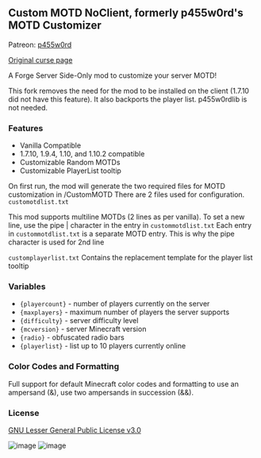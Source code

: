 ## Custom MOTD NoClient, formerly p455w0rd's MOTD Customizer

Patreon: [p455w0rd](https://www.patreon.com/p455w0rd)
 
[Original curse page](https://www.curseforge.com/minecraft/mc-mods/p455w0rds-motd-customizer)

A Forge Server Side-Only mod to customize your server MOTD!

This fork removes the need for the mod to be installed on the client (1.7.10 did not have this feature). It also backports the player list.
p455w0rdlib is not needed.

### Features
* Vanilla Compatible
* 1.7.10, 1.9.4, 1.10, and 1.10.2 compatible 
* Customizable Random MOTDs
* Customizable PlayerList tooltip

On first run, the mod will generate the two required files for MOTD customization in <server root dir>/CustomMOTD
There are 2 files used for configuration.
`customotdlist.txt`

This mod supports multiline MOTDs (2 lines as per vanilla). To set a new line, use the pipe | character in the entry in `custommotdlist.txt`
Each entry in `custommotdlist.txt` is a separate MOTD entry. This is why the pipe character is used for 2nd line

`customplayerlist.txt`
Contains the replacement template for the player list tooltip

### Variables
* `{playercount}` - number of players currently on the server
* `{maxplayers}` - maximum number of players the server supports
* `{difficulty}` - server difficulty level
* `{mcversion}` - server Minecraft version
* `{radio}` - obfuscated radio bars
* `{playerlist}` - list up to 10 players currently online

### Color Codes and Formatting
Full support for default Minecraft color codes and formatting
to use an ampersand (&), use two ampersands in succession (&&).

### License
[GNU Lesser General Public License v3.0](https://www.google.com/url?sa=t&rct=j&q=&esrc=s&source=web&cd=&cad=rja&uact=8&ved=2ahUKEwiXoerA4bX5AhWwNOwKHYakABQQFnoECAUQAQ&url=https%3A%2F%2Fwww.gnu.org%2Flicenses%2Flgpl-3.0.en.html&usg=AOvVaw0r8HDHN9dlxd3P3OzgBNLG)

![image](https://user-images.githubusercontent.com/19153947/183313159-c86c3485-5bf9-4d3a-a093-31e856c64349.png)
![image](https://user-images.githubusercontent.com/19153947/183313245-cc9a1fc3-04a1-4e41-a5bc-1d720f6f45e4.png)

